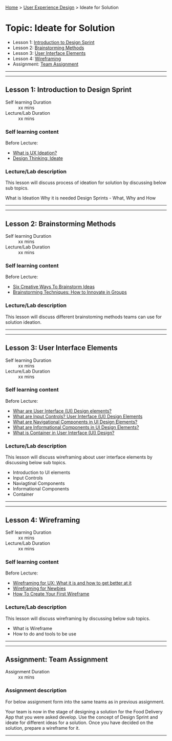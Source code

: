[Home](../index.md) > [User Experience Design](./user-experience-design-module.md) > Ideate for Solution

# Topic: Ideate for Solution

* Lesson 1: [Introduction to Design Sprint](#lesson-1)
* Lesson 2: [Brainstorming Methods](#lesson-2)
* Lesson 3: [User Interface Elements](#lesson-3)
* Lesson 4: [Wireframing](#lesson-4)
* Assignment: [Team Assignment](#assignment)

---
---

## Lesson 1: Introduction to Design Sprint 

<dl>
<dt>Self learning Duration</dt>
<dd>xx mins</dd>
<dt>Lecture/Lab Duration</dt>
<dd>xx mins</dd>
</dl>

### Self learning content

Before Lecture:

* [What is UX Ideation?](https://youtu.be/M0YCX8nIdVU)
* [Design Thinking: Ideate](https://youtu.be/zbLxs6te5to)

### Lecture/Lab description

This lesson will discuss process of ideation for solution by discussing below sub topics.

What is Ideation
Why it is needed
Design Sprints - What, Why and How

---
---

## Lesson 2: Brainstorming Methods 

<dl>
<dt>Self learning Duration</dt>
<dd>xx mins</dd>
<dt>Lecture/Lab Duration</dt>
<dd>xx mins</dd>
</dl>

### Self learning content

Before Lecture:

* [Six Creative Ways To Brainstorm Ideas](https://youtu.be/yAidvTKX6xM)
* [Brainstorming Techniques: How to Innovate in Groups](https://youtu.be/YXZamW4-Ysk)

### Lecture/Lab description

This lesson will discuss different brainstoming methods teams can use for solution ideation.

---
---

## Lesson 3: User Interface Elements

<dl>
<dt>Self learning Duration</dt>
<dd>xx mins</dd>
<dt>Lecture/Lab Duration</dt>
<dd>xx mins</dd>
</dl>

### Self learning content

Before Lecture:
* [Whar are User Interface (UI) Design elements?](https://www.youtube.com/watch?v=-sy2iAFtZi8&list=WL&index=4&t=126s)
* [What are Input Controls? User Interface (UI) Design Elements](https://www.youtube.com/watch?v=D-jl1E-_WBE&list=WL&index=5&t=113s)
* [What are Navigational Components in UI Design Elements?](https://www.youtube.com/watch?v=x0RwCwFT0KU&list=WL&index=3&t=5s)
* [What are Informational Components in UI Design Elements?](https://www.youtube.com/watch?v=KGcF0uBO-yA&list=WL&index=2&t=4s)
* [What is Container in User Interface (UI) Design?](https://www.youtube.com/watch?v=POtqGPrjdMI&list=WL&index=1&t=5s)

### Lecture/Lab description

This lesson will discuss wireframing about user interface elements by discussing below sub topics.
* Introduction to UI elements
* Input Controls
* Naviagtinal Components
* Informational Components
* Container

---
---

## Lesson 4: Wireframing

<dl>
<dt>Self learning Duration</dt>
<dd>xx mins</dd>
<dt>Lecture/Lab Duration</dt>
<dd>xx mins</dd>
</dl>

### Self learning content

Before Lecture:
* [Wireframing for UX: What it is and how to get better at it](https://www.youtube.com/watch?v=8-vTd7GRk-w&list=WL&index=11&t=3s)
* [Wireframing for Newbies](https://www.youtube.com/watch?v=KnZrypOaVCg&list=WL&index=14)
* [How To Create Your First Wireframe](https://www.youtube.com/watch?v=KdfO_e0yK-g&list=WL&index=13&t=2s)

### Lecture/Lab description

This lesson will discuss wireframing by discussing below sub topics.
* What is Wireframe
* How to do and tools to be use

---
---

## Assignment: Team Assignment

<dl>
<dt>Assignment Duration</dt>
<dd>xx mins</dd>
</dl>

### Assignment description

For below assignment form into the same teams as in previous assignment.

Your team is now in the stage of designing a solution for the Food Delivery App that you were asked develop.
Use the concept of Design Sprint and ideate for different ideas for a solution.
Once you have decided on the solution, prepare a wireframe for it.

---
